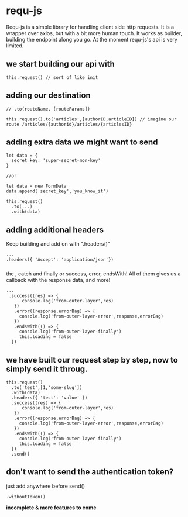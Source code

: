 # requ-js

Requ-js is a simple library for handling client side http requests. It is a wrapper over axios, but with a bit more human touch.
It works as builder, building the endpoint along you go.
At the moment requ-js's api is very limited.

## we start building our api with

```node
this.request() // sort of like init
```

## adding our destination

```node
// .to(routeName, [routeParams])

this.request().to('articles',[authorID,articleID]) // imagine our route /articles/{authorid}/articles/{articlesID}
```

## adding extra data we might want to send

```node
let data = {
  secret_key: 'super-secret-mon-key'
}

//or

let data = new FormData
data.append('secret_key','you_know_it')

this.request()
  .to(...)
  .with(data)
```
## adding additional headers
Keep building and add on with ".headers()"

```node
...
.headers({ 'Accept': 'application/json'})
```

###
the , catch and finally or success, error, endsWith! All of them gives us a callback with the response data, and more!

```node
...
 .success((res) => {
      console.log('from-outer-layer',res)
   })
   .error((response,errorBag) => {
     console.log('from-outer-layer-error',response,errorBag)
   })
   .endsWith(() => {
     console.log('from-outer-layer-finally')
     this.loading = false
  })
```

## we have built our request step by step, now to simply send it throug.

```node
this.request()
  .to('test',[1,'some-slug'])
  .with(data)
  .headers({ 'test': 'value' })
  .success((res) => {
      console.log('from-outer-layer',res)
   })
   .error((response,errorBag) => {
     console.log('from-outer-layer-error',response,errorBag)
   })
   .endsWith(() => {
     console.log('from-outer-layer-finally')
     this.loading = false
  })
  .send()
```
## don't want to send the authentication token?

just add anywhere before send()

```node
.withoutToken()
```


**incomplete & more features to come**
